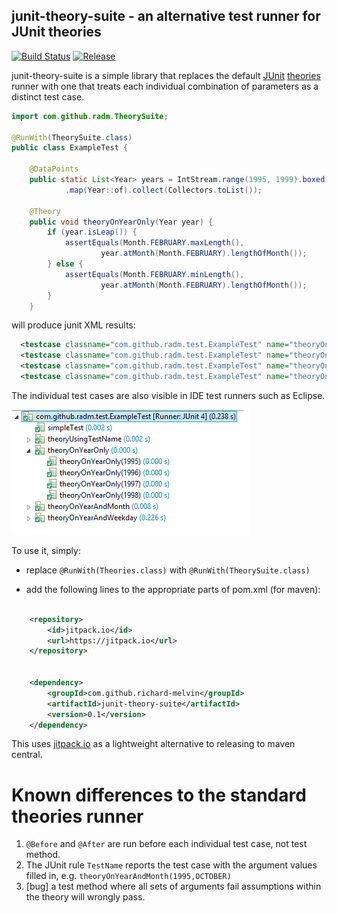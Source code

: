 ## junit-theory-suite - an alternative test runner for JUnit theories

[![Build Status](https://travis-ci.org/richard-melvin/junit-theory-suite.svg?branch=master)](https://travis-ci.org/richard-melvin/junit-theory-suite) [![Release](https://img.shields.io/github/release/richard-melvin/junit-theory-suite.svg?label=JitPack)](https://img.shields.io/github/release/richard-melvin/junit-theory-suite.svg?label=JitPack)


junit-theory-suite is a simple library that replaces the default [JUnit](https://github.com/junit-team/junit)
[theories](https://github.com/junit-team/junit/wiki/Theories) runner with
one that treats each individual combination of parameters as a distinct test case.

```java
import com.github.radm.TheorySuite;

@RunWith(TheorySuite.class)
public class ExampleTest {

	@DataPoints
	public static List<Year> years = IntStream.range(1995, 1999).boxed()
			.map(Year::of).collect(Collectors.toList());

	@Theory
	public void theoryOnYearOnly(Year year) {
		if (year.isLeap()) {
			assertEquals(Month.FEBRUARY.maxLength(),
					year.atMonth(Month.FEBRUARY).lengthOfMonth());
		} else {
			assertEquals(Month.FEBRUARY.minLength(),
					year.atMonth(Month.FEBRUARY).lengthOfMonth());
		}
	}

```

will produce junit XML results:

```xml
  <testcase classname="com.github.radm.test.ExampleTest" name="theoryOnYearOnly(1995)" time="0"/>
  <testcase classname="com.github.radm.test.ExampleTest" name="theoryOnYearOnly(1996)" time="0"/>
  <testcase classname="com.github.radm.test.ExampleTest" name="theoryOnYearOnly(1997)" time="0"/>
  <testcase classname="com.github.radm.test.ExampleTest" name="theoryOnYearOnly(1998)" time="0.001"/>
```

The individual test cases are also visible in IDE test runners such as Eclipse.

![Eclipse runner](runner.png?raw=true)

To use it, simply:


- replace `@RunWith(Theories.class)` with `@RunWith(TheorySuite.class)`

- add the following lines to the appropriate parts of pom.xml (for maven):

```xml

	<repository>
	    <id>jitpack.io</id>
	    <url>https://jitpack.io</url>
	</repository>


	<dependency>
	    <groupId>com.github.richard-melvin</groupId>
	    <artifactId>junit-theory-suite</artifactId>
	    <version>0.1</version>
	</dependency>

```

This uses [jitpack.io](https://jitpack.io/) as a lightweight alternative to releasing to maven central.

# Known differences to the standard theories runner

1. `@Before` and `@After` are run before each individual test case, not test method.
2. The JUnit rule `TestName` reports the test case with the argument values filled in, e.g. `theoryOnYearAndMonth(1995,OCTOBER)`
2. [bug] a test method where all sets of arguments fail assumptions within the theory will wrongly pass.


